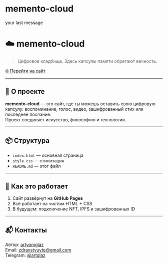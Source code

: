 # memento-cloud
your last message
# ☁️ memento-cloud

> Цифровое кладбище. Здесь капсулы памяти обретают вечность.

[🌐 Перейти на сайт](https://artyomglaz.github.io/memento-cloud/)

---

## 📁 О проекте

**memento-cloud** — это сайт, где ты можешь оставить свою цифровую капсулу: воспоминание, голос, видео, зашифрованный стих или последнее послание.  
Проект соединяет искусство, философию и технологии.

---

## 📦 Структура

- `index.html` — основная страница
- `style.css` — стилизация
- `README.md` — этот файл

---

## 🚀 Как это работает

1. Сайт развёрнут на **GitHub Pages**
2. Всё работает на чистом HTML + CSS
3. В будущем: подключение NFT, IPFS и зашифрованных ID

---

## 📬 Контакты

Автор: [artyomglaz](https://github.com/artyomglaz)  
Email: zdravstvuyte@gmail.com  
Telegram: [@artglaz](https://t.me/artyomglaz)
